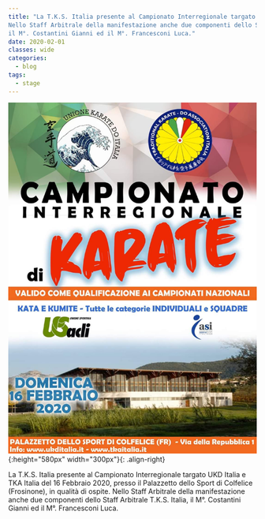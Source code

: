 ```yaml
---
title: "La T.K.S. Italia presente al Campionato Interregionale targato UKD Italia e TKA Italia del 16 Febbraio 2020, presso il Palazzetto dello Sport di Colfelice (Frosinone), in qualità di ospite.
Nello Staff Arbitrale della manifestazione anche due componenti dello Staff Arbitrale T.K.S. Italia,
il M°. Costantini Gianni ed il M°. Francesconi Luca."
date: 2020-02-01
classes: wide
categories:
  - blog
tags:
  - stage
---
```


![alt](/images/20200216/16-02-2020.jpg){:height="580px" width="300px"}{: .align-right}

La T.K.S. Italia presente al Campionato Interregionale targato UKD Italia e TKA Italia del 16 Febbraio 2020, presso il Palazzetto dello Sport di Colfelice (Frosinone), in qualità di ospite.
Nello Staff Arbitrale della manifestazione anche due componenti dello Staff Arbitrale T.K.S. Italia,
il M°. Costantini Gianni ed il M°. Francesconi Luca.


<br />
<br />
<br />
<br />
